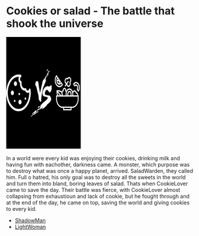 # Cookies or salad - The battle that shook the universe 

![poster](./../Images/CookieOrSaladPoster.jpg)

In a world were every kid was enjoying their cookies, drinking milk and having fun with eachother, darkness came. A monster, which purpose was to destroy what was once a happy planet, arrived. SaladWarden, they called him. Full o hatred, his only goal was to destroy all the sweets in the world and turn them into bland, boring leaves of salad. Thats when CookieLover came to save the day. Their battle was fierce, with CookieLover almost collapsing from exhaustioun and lack of cookie, but he fought through and at the end of the day, he came on top, saving the world and giving cookies to every kid.

- [ShadowMan](./../Cast/Heroes/CookieLover.md)
- [LightWoman](./../Cast/Villains/SaladWarden.md)